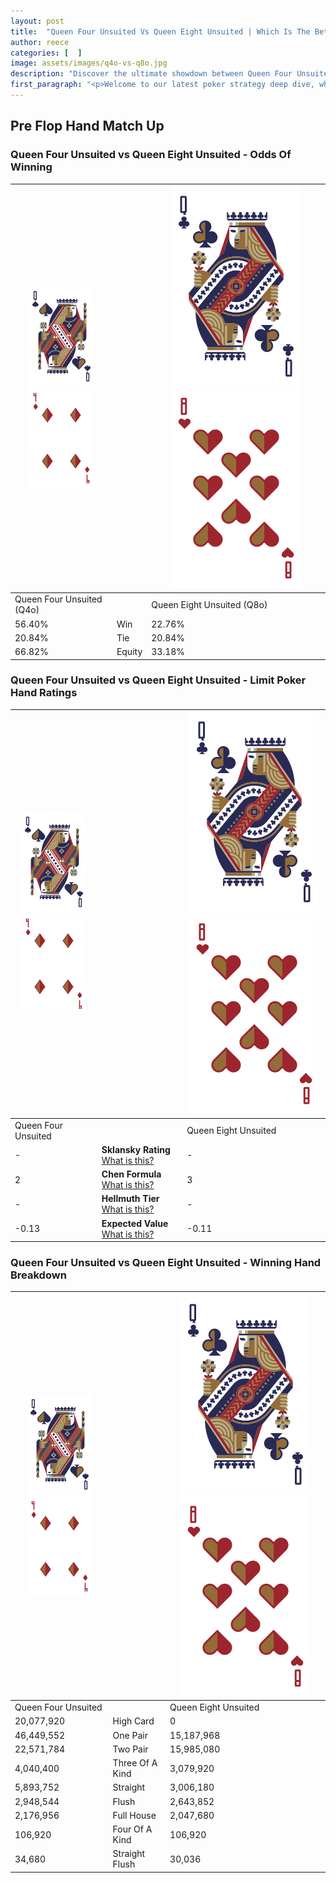 ```yaml
---
layout: post
title:  "Queen Four Unsuited Vs Queen Eight Unsuited | Which Is The Better Hand In Poker? A Complete Guide"
author: reece
categories: [  ]
image: assets/images/q4o-vs-q8o.jpg
description: "Discover the ultimate showdown between Queen Four Unsuited and Queen Eight Unsuited in poker! Uncover the odds, strategies, and scenarios where one hand triumphs over the other. Get ready to up your poker game with this thrilling analysis."
first_paragraph: "<p>Welcome to our latest poker strategy deep dive, where we're pitting two distinct hands against each other in a high-stakes showdown: Queen Four Unsuited vs Queen Eight Unsuited.</p><p>In the dynamic world of poker, every decision counts, and knowing which hand holds the upper hand is key to your success at the table.</p><p>In this article, we'll dissect these two hands, explore the scenarios where one dominates the other, and equip you with the knowledge to make strategic choices that can tip the odds in your favor.</p><p>Get ready to unravel the intriguing dynamics of these poker hands and elevate your game to new heights.</p>"
---
```




[comment]: # (sp0)

## Pre Flop Hand Match Up

<div class="table hand-ratings" markdown="1"> 



### Queen Four Unsuited vs Queen Eight Unsuited - Odds Of Winning


    
| ![image info](assets/images/hand1/Q.png) ![image info](assets/images/hand1/4o.png) |  | ![image info](assets/images/hand2/Q.png) ![image info](assets/images/hand2/8o.png) |
| -------- | -------- | -------- |
| Queen Four Unsuited (Q4o) |  | Queen Eight Unsuited (Q8o) |
| 56.40% | Win | 22.76% |
| 20.84% | Tie | 20.84% |
| 66.82% | Equity | 33.18% |




[comment]: # (sp1)



### Queen Four Unsuited vs Queen Eight Unsuited - Limit Poker Hand Ratings


    
| ![image info](assets/images/hand1/Q.png) ![image info](assets/images/hand1/4o.png) |  | ![image info](assets/images/hand2/Q.png) ![image info](assets/images/hand2/8o.png) |
| -------- | -------- | -------- |
| Queen Four Unsuited |  | Queen Eight Unsuited |
| - | **Sklansky Rating** [What is this?](/sklansky-rating-explained) | - |
| 2 | **Chen Formula** [What is this?](/chen-formula-explained) | 3 |
| - | **Hellmuth Tier** [What is this?](/Hellmuth-tier-explained) | - |
| -0.13 | **Expected Value** [What is this?](/expected-value-explained) | -0.11 |




[comment]: # (sp2)



### Queen Four Unsuited vs Queen Eight Unsuited - Winning Hand Breakdown


    
| ![image info](assets/images/hand1/Q.png) ![image info](assets/images/hand1/4o.png) |  | ![image info](assets/images/hand2/Q.png) ![image info](assets/images/hand2/8o.png) |
| -------- | -------- | -------- |
| Queen Four Unsuited |  | Queen Eight Unsuited |
| 20,077,920 | High Card | 0 |
| 46,449,552 | One Pair | 15,187,968 |
| 22,571,784 | Two Pair | 15,985,080 |
| 4,040,400 | Three Of A Kind | 3,079,920 |
| 5,893,752 | Straight | 3,006,180 |
| 2,948,544 | Flush | 2,643,852 |
| 2,176,956 | Full House | 2,047,680 |
| 106,920 | Four Of A Kind | 106,920 |
| 34,680 | Straight Flush | 30,036 |




[comment]: # (sp3)



</div>

[comment]: # (sp4)



[comment]: # (sp5)

